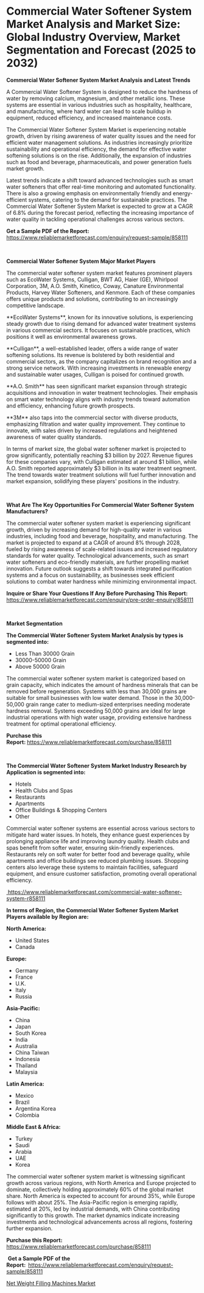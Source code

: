 <p><h1>Commercial Water Softener System Market Analysis and Market Size: Global Industry Overview, Market Segmentation and Forecast (2025 to 2032)</h1></p><p><strong>Commercial Water Softener System Market Analysis and Latest Trends</strong></p>
<p><p>A Commercial Water Softener System is designed to reduce the hardness of water by removing calcium, magnesium, and other metallic ions. These systems are essential in various industries such as hospitality, healthcare, and manufacturing, where hard water can lead to scale buildup in equipment, reduced efficiency, and increased maintenance costs. </p><p>The Commercial Water Softener System Market is experiencing notable growth, driven by rising awareness of water quality issues and the need for efficient water management solutions. As industries increasingly prioritize sustainability and operational efficiency, the demand for effective water softening solutions is on the rise. Additionally, the expansion of industries such as food and beverage, pharmaceuticals, and power generation fuels market growth.</p><p>Latest trends indicate a shift toward advanced technologies such as smart water softeners that offer real-time monitoring and automated functionality. There is also a growing emphasis on environmentally friendly and energy-efficient systems, catering to the demand for sustainable practices. The Commercial Water Softener System Market is expected to grow at a CAGR of 6.8% during the forecast period, reflecting the increasing importance of water quality in tackling operational challenges across various sectors.</p></p>
<p><strong>Get a Sample PDF of the Report:&nbsp;</strong> <a href="https://www.reliablemarketforecast.com/enquiry/request-sample/858111?utm_campaign=2140&utm_medium=2&utm_source=Github&utm_content=ia&utm_term=18022025&utm_id=commercial-water-softener-system">https://www.reliablemarketforecast.com/enquiry/request-sample/858111</a></p>
<p>&nbsp;</p>
<p><strong>Commercial Water Softener System Major Market Players</strong></p>
<p><p>The commercial water softener system market features prominent players such as EcoWater Systems, Culligan, BWT AG, Haier (GE), Whirlpool Corporation, 3M, A.O. Smith, Kinetico, Coway, Canature Environmental Products, Harvey Water Softeners, and Kenmore. Each of these companies offers unique products and solutions, contributing to an increasingly competitive landscape.</p><p>**EcoWater Systems**, known for its innovative solutions, is experiencing steady growth due to rising demand for advanced water treatment systems in various commercial sectors. It focuses on sustainable practices, which positions it well as environmental awareness grows.</p><p>**Culligan**, a well-established leader, offers a wide range of water softening solutions. Its revenue is bolstered by both residential and commercial sectors, as the company capitalizes on brand recognition and a strong service network. With increasing investments in renewable energy and sustainable water usages, Culligan is poised for continued growth.</p><p>**A.O. Smith** has seen significant market expansion through strategic acquisitions and innovation in water treatment technologies. Their emphasis on smart water technology aligns with industry trends toward automation and efficiency, enhancing future growth prospects.</p><p>**3M** also taps into the commercial sector with diverse products, emphasizing filtration and water quality improvement. They continue to innovate, with sales driven by increased regulations and heightened awareness of water quality standards.</p><p>In terms of market size, the global water softener market is projected to grow significantly, potentially reaching $3 billion by 2027. Revenue figures for these companies vary, with Culligan estimated at around $1 billion, while A.O. Smith reported approximately $3 billion in its water treatment segment. The trend towards water treatment solutions will fuel further innovation and market expansion, solidifying these players' positions in the industry.</p></p>
<p>&nbsp;</p>
<p><strong>What Are The Key Opportunities For Commercial Water Softener System Manufacturers?</strong></p>
<p><p>The commercial water softener system market is experiencing significant growth, driven by increasing demand for high-quality water in various industries, including food and beverage, hospitality, and manufacturing. The market is projected to expand at a CAGR of around 8% through 2028, fueled by rising awareness of scale-related issues and increased regulatory standards for water quality. Technological advancements, such as smart water softeners and eco-friendly materials, are further propelling market innovation. Future outlook suggests a shift towards integrated purification systems and a focus on sustainability, as businesses seek efficient solutions to combat water hardness while minimizing environmental impact.</p></p>
<p><strong>Inquire or Share Your Questions If Any Before Purchasing This Report:</strong> <a href="https://www.reliablemarketforecast.com/enquiry/pre-order-enquiry/858111?utm_campaign=2140&utm_medium=2&utm_source=Github&utm_content=ia&utm_term=18022025&utm_id=commercial-water-softener-system">https://www.reliablemarketforecast.com/enquiry/pre-order-enquiry/858111</a></p>
<p>&nbsp;</p>
<p><strong>Market Segmentation</strong></p>
<p><strong>The Commercial Water Softener System Market Analysis by types is segmented into:</strong></p>
<p><ul><li>Less Than 30000 Grain</li><li>30000-50000 Grain</li><li>Above 50000 Grain</li></ul></p>
<p><p>The commercial water softener system market is categorized based on grain capacity, which indicates the amount of hardness minerals that can be removed before regeneration. Systems with less than 30,000 grains are suitable for small businesses with low water demand. Those in the 30,000-50,000 grain range cater to medium-sized enterprises needing moderate hardness removal. Systems exceeding 50,000 grains are ideal for large industrial operations with high water usage, providing extensive hardness treatment for optimal operational efficiency.</p></p>
<p><strong>Purchase this Report:&nbsp;</strong><a href="https://www.reliablemarketforecast.com/purchase/858111?utm_campaign=2140&utm_medium=2&utm_source=Github&utm_content=ia&utm_term=18022025&utm_id=commercial-water-softener-system">https://www.reliablemarketforecast.com/purchase/858111</a></p>
<p>&nbsp;</p>
<p><strong>The Commercial Water Softener System Market Industry Research by Application is segmented into:</strong></p>
<p><ul><li>Hotels</li><li>Health Clubs and Spas</li><li>Restaurants</li><li>Apartments</li><li>Office Buildings & Shopping Centers</li><li>Other</li></ul></p>
<p><p>Commercial water softener systems are essential across various sectors to mitigate hard water issues. In hotels, they enhance guest experiences by prolonging appliance life and improving laundry quality. Health clubs and spas benefit from softer water, ensuring skin-friendly experiences. Restaurants rely on soft water for better food and beverage quality, while apartments and office buildings see reduced plumbing issues. Shopping centers also leverage these systems to maintain facilities, safeguard equipment, and ensure customer satisfaction, promoting overall operational efficiency.</p></p>
<p><a href="https://www.reliablemarketforecast.com/commercial-water-softener-system-r858111?utm_campaign=2140&utm_medium=2&utm_source=Github&utm_content=ia&utm_term=18022025&utm_id=commercial-water-softener-system">&nbsp;https://www.reliablemarketforecast.com/commercial-water-softener-system-r858111</a></p>
<p><strong>In terms of Region, the Commercial Water Softener System Market Players available by Region are:</strong></p>
<p>
    <p> <strong> North America: </strong>
        <ul>
            <li>United States</li>
            <li>Canada</li>
        </ul>
        </p> 
    <p> <strong> Europe: </strong>
        <ul>
            <li>Germany</li>
            <li>France</li>
            <li>U.K.</li>
            <li>Italy</li>
            <li>Russia</li>
        </ul>
        </p> 
    <p> <strong> Asia-Pacific: </strong>
        <ul>
            <li>China</li>
            <li>Japan</li>
            <li>South Korea</li>
            <li>India</li>
            <li>Australia</li>
            <li>China Taiwan</li>
            <li>Indonesia</li>
            <li>Thailand</li>
            <li>Malaysia</li>
        </ul>
        </p> 
    <p> <strong> Latin America: </strong>
        <ul>
            <li>Mexico</li>
            <li>Brazil</li>
            <li>Argentina Korea</li>
            <li>Colombia</li>
        </ul>
        </p> 
    <p> <strong> Middle East & Africa: </strong>
        <ul>
            <li>Turkey</li>
            <li>Saudi</li>
            <li>Arabia</li>
            <li>UAE</li>
            <li>Korea</li>
        </ul>
    </p>
    </p>
<p><p>The commercial water softener system market is witnessing significant growth across various regions, with North America and Europe projected to dominate, collectively holding approximately 60% of the global market share. North America is expected to account for around 35%, while Europe follows with about 25%. The Asia-Pacific region is emerging rapidly, estimated at 20%, led by industrial demands, with China contributing significantly to this growth. The market dynamics indicate increasing investments and technological advancements across all regions, fostering further expansion.</p></p>
<p><strong>Purchase this Report: </strong><a href="https://www.reliablemarketforecast.com/purchase/858111?utm_campaign=2140&utm_medium=2&utm_source=Github&utm_content=ia&utm_term=18022025&utm_id=commercial-water-softener-system">https://www.reliablemarketforecast.com/purchase/858111</a></p>
<p>&nbsp;<strong>Get a Sample PDF of the Report:&nbsp;&nbsp;</strong><a href="https://www.reliablemarketforecast.com/enquiry/request-sample/858111?utm_campaign=2140&utm_medium=2&utm_source=Github&utm_content=ia&utm_term=18022025&utm_id=commercial-water-softener-system">https://www.reliablemarketforecast.com/enquiry/request-sample/858111</a></p>
<p><strong></strong></p>
<p><p><a href="https://github.com/abbislposival/Market-Research-Report-List-1/blob/main/net-weight-filling-machines-market.md?utm_campaign=2140&utm_medium=2&utm_source=Github&utm_content=ia&utm_term=18022025&utm_id=commercial-water-softener-system">Net Weight Filling Machines Market</a></p></p>